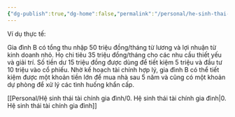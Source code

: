 ```yaml
---
{"dg-publish":true,"dg-home":false,"permalink":"/personal/he-sinh-thai-tai-chinh-gia-dinh/vi-du-thuc-te/","dgPassFrontmatter":true,"noteIcon":"","updated":"2025-01-14T07:16:08.549+07:00"}
---
```



Ví dụ thực tế:

Gia đình B có tổng thu nhập 50 triệu đồng/tháng từ lương và lợi nhuận từ kinh doanh nhỏ. Họ chi tiêu 35 triệu đồng/tháng cho các nhu cầu thiết yếu và giải trí. Số tiền dư 15 triệu đồng được dùng để tiết kiệm 5 triệu và đầu tư 10 triệu vào cổ phiếu. Nhờ kế hoạch tài chính hợp lý, gia đình B có thể tiết kiệm được một khoản tiền lớn để mua nhà sau 5 năm và cũng có một khoản dự phòng để xử lý các tình huống khẩn cấp.

[[Personal/Hệ sinh thái tài chính gia đình/0. Hệ sinh thái tài chính gia đình\|0. Hệ sinh thái tài chính gia đình]]